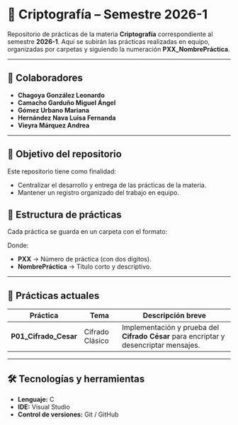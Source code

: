 # 🌸 Criptografía – Semestre 2026-1

Repositorio de prácticas de la materia **Criptografía** correspondiente al semestre **2026-1**.
Aquí se subirán las prácticas realizadas en equipo, organizadas por carpetas y siguiendo la numeración **PXX_NombrePráctica**.

---

## 👥 Colaboradores

- **Chagoya González Leonardo**
- **Camacho Garduño Miguel Ángel**
- **Gómez Urbano Mariana**
- **Hernández Nava Luisa Fernanda**
- **Vieyra Márquez Andrea**

---

## 🎯 Objetivo del repositorio

Este repositorio tiene como finalidad:

- Centralizar el desarrollo y entrega de las prácticas de la materia.
- Mantener un registro organizado del trabajo en equipo.

## 📂 Estructura de prácticas

Cada práctica se guarda en un carpeta con el formato:

Donde:

- **PXX** → Número de práctica (con dos dígitos).
- **NombrePráctica** → Título corto y descriptivo.

---

## 📌 Prácticas actuales

| Práctica              | Tema            | Descripción breve                                                                     |
| --------------------- | --------------- | ------------------------------------------------------------------------------------- |
| **P01_Cifrado_Cesar** | Cifrado Clásico | Implementación y prueba del **Cifrado César** para encriptar y desencriptar mensajes. |

---

## 🛠 Tecnologías y herramientas

- **Lenguaje:** C
- **IDE:** Visual Studio
- **Control de versiones:** Git / GitHub
